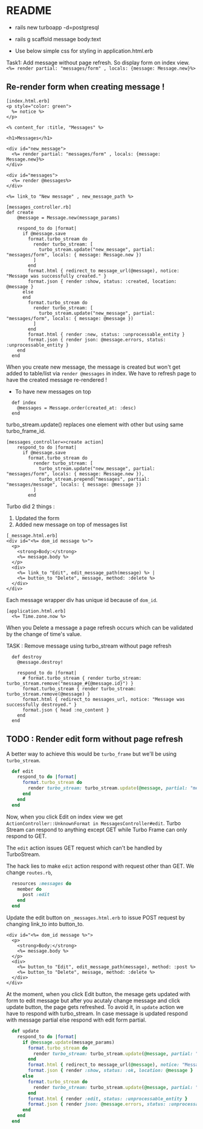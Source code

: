 # README

- rails new turboapp -d=postgresql
- rails g scaffold message body:text

- Use below simple css for styling in application.html.erb
   <link rel="stylesheet" href="https://cdn.simplecss.org/simple.min.css">

Task1: Add message without page refresh. So display form on index view.
` <%= render partial: "messages/form" , locals: {message: Message.new}%>`

## Re-render form when creating message !

```erb
[index.html.erb]
<p style="color: green">
  %= notice %>
</p>

<% content_for :title, "Messages" %>

<h1>Messages</h1>

<div id="new_message">
  <%= render partial: "messages/form" , locals: {message: Message.new}%>
</div>

<div id="messages">
  <%= render @messages%>
</div>

<%= link_to "New message" , new_message_path %>
```

```erb
[messages_controller.rb]
def create
    @message = Message.new(message_params)

    respond_to do |format|
      if @message.save
        format.turbo_stream do
          render turbo_stream: [
            turbo_stream.update("new_message", partial: "messages/form", locals: { message: Message.new })
          ]
        end
        format.html { redirect_to message_url(@message), notice: "Message was successfully created." }
        format.json { render :show, status: :created, location: @message }
      else
      end
        format.turbo_stream do
          render turbo_stream: [
            turbo_stream.update("new_message", partial: "messages/form", locals: { message: @message })
          ]
        end
        format.html { render :new, status: :unprocessable_entity }
        format.json { render json: @message.errors, status: :unprocessable_entity }
    end
  end

```

When you create new message, the message is created but won't get added to table/list via `render @messages` in index. We have to refresh page to have the created message re-rendered !

- To have new messages on top

```
  def index
    @messages = Message.order(created_at: :desc)
  end
```

turbo_stream.update() replaces one element with other but using same turbo_frame_id.

```
[messages_controller=>create action]
    respond_to do |format|
      if @message.save
        format.turbo_stream do
          render turbo_stream: [
            turbo_stream.update("new_message", partial: "messages/form", locals: { message: Message.new }),
            turbo_stream.prepend("messages", partial: "messages/message", locals: { message: @message })
          ]
        end
```

Turbo did 2 things :

1. Updated the form
2. Added new message on top of messages list

```erb
[_message.html.erb]
<div id="<%= dom_id message %>">
  <p>
    <strong>Body:</strong>
    <%= message.body %>
  </p>
  <div>
    <%= link_to "Edit", edit_message_path(message) %> |
    <%= button_to "Delete", message, method: :delete %>
  </div>
</div>
```

Each message wrapper div has unique id because of `dom_id`.

```
[application.html.erb]
  <%= Time.zone.now %>
```

When you Delete a message a page refresh occurs which can be validated by the change of time's value.

TASK : Remove message using turbo_stream without page refresh

```erb
  def destroy
    @message.destroy!

    respond_to do |format|
      # format.turbo_stream { render turbo_stream: turbo_stream.remove("message_#{@message.id}") }
      format.turbo_stream { render turbo_stream: turbo_stream.remove(@message) }
      format.html { redirect_to messages_url, notice: "Message was successfully destroyed." }
      format.json { head :no_content }
    end
  end
```

## TODO : Render edit form without page refresh

A better way to achieve this would be `turbo_frame` but we'll be using `turbo_stream`.

```rb
  def edit
    respond_to do |format|
      format.turbo_stream do
        render turbo_stream: turbo_stream.update(@message, partial: "messages/form", locals: { message: @message })
      end
    end
  end
```

Now, when you click Edit on index view we get `ActionController::UnknownFormat in MessagesController#edit`.
Turbo Stream can respond to anything except GET while Turbo Frame can only respond to GET.

The `edit` action issues GET request which can't be handled by TurboStream.

The hack lies to make `edit` action respond with request other than GET. We change `routes.rb`,

```rb
  resources :messages do
    member do
      post :edit
    end
  end
```

Update the edit button on `_messages.html.erb` to issue POST request by changing link_to into button_to.

```erb
<div id="<%= dom_id message %>">
  <p>
    <strong>Body:</strong>
    <%= message.body %>
  </p>
  <div>
    <%= button_to "Edit", edit_message_path(message), method: :post %>
    <%= button_to "Delete", message, method: :delete %>
  </div>
</div>

```

At the moment, when you click Edit button, the mesage gets updated with form to edit message but after you acutaly change message and click update button, the page gets refreshed. To avoid it, in `update` action we have to respond with turbo_stream. In case message is updated respond with message partial else respond with edit form partial.

```rb
  def update
    respond_to do |format|
      if @message.update(message_params)
        format.turbo_stream do
          render turbo_stream: turbo_stream.update(@message, partial: "messages/message", locals: { message: @message })
        end
        format.html { redirect_to message_url(@message), notice: "Message was successfully updated." }
        format.json { render :show, status: :ok, location: @message }
      else
        format.turbo_stream do
          render turbo_stream: turbo_stream.update(@message, partial: "messages/form", locals: { message: @message })
        end
        format.html { render :edit, status: :unprocessable_entity }
        format.json { render json: @message.errors, status: :unprocessable_entity }
      end
    end
  end
```
